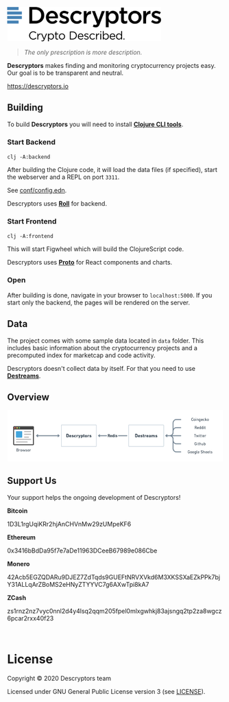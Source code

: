 <img height="80px" src="/resources/public/img/logo.svg">

>  _The only prescription is more description._


__Descryptors__  makes finding and monitoring cryptocurrency projects easy. Our goal is to be transparent and neutral.

https://descryptors.io



## Building

To build __Descryptors__ you will need to install [__Clojure CLI tools__](https://clojure.org/guides/getting_started).


### Start Backend

```
clj -A:backend
```

After building the Clojure code, it will load the data files (if specified), start the webserver and a REPL on port `3311`.

See [conf/config.edn](/conf/config.edn).

Descryptors uses [__Roll__](https://github.com/dimovich/roll) for backend.

### Start Frontend

```
clj -A:frontend
```

This will start Figwheel which will build the ClojureScript code.

Descryptors uses [__Proto__](https://github.com/descryptors/proto) for React components and charts.

### Open

After building is done, navigate in your browser to `localhost:5000`. If you start only the backend, the pages will be rendered on the server.


## Data

The project comes with some sample data located in `data` folder. This includes basic information about the cryptocurrency projects and a precomputed index for marketcap and code activity.

Descryptors doesn't collect data by itself. For that you need to use [__Destreams__](https://github.com/descryptors/destreams).


## Overview

<img src="/resources/overview.png">


## Support Us

Your support helps the ongoing development of Descryptors!

__Bitcoin__

1D3L1rgUqiKRr2hjAnCHVnMw29zUMpeKF6

__Ethereum__

0x3416bBdDa95f7e7aDe11963DCeeB67989e086Cbe

__Monero__

42Acb5EGZQDARu9DJEZ7ZdTqds9GUEFtNRVXVkd6M3XKSSXaEZkPPk7bjY31ALLqArZBoMS2eHNyZTYYVC7g6AXwTpi8kA7

__ZCash__

zs1rnz2nz7vyc0nnl2d4y4lsq2qqm205fpel0mlxgwhkj83ajsngq2tp2za8wgcz6pcar2rxx40f23

<br>

# License

Copyright © 2020 Descryptors team

Licensed under GNU General Public License version 3 (see [LICENSE](LICENSE)).
